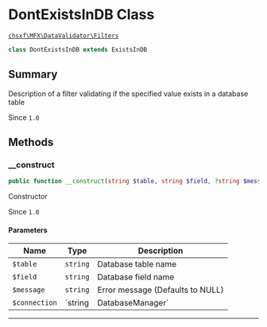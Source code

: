 # DontExistsInDB Class

[`chsxf\MFX\DataValidator\Filters`](API-Namespace-DataValidator_Filters)

```php
class DontExistsInDB extends ExistsInDB
```

## Summary

Description of a filter validating if the specified value exists in a database table

Since `1.0`

## Methods

### __construct

```php
public function __construct(string $table, string $field, ?string $message = null, DatabaseManager|string $connection = 'chsxf\MFX\DatabaseManager::DEFAULT_CONNECTION')
```

Constructor

Since `1.0`

#### Parameters

| Name          | Type                     | Description                                                                           |
| ------------- | ------------------------ | ------------------------------------------------------------------------------------- |
| `$table`      | `string`                 | Database table name                                                                   |
| `$field`      | `string`                 | Database field name                                                                   |
| `$message`    | `string`                 | Error message (Defaults to NULL)                                                      |
| `$connection` | `string|DatabaseManager` | Database connection name or instance (Default to DatabaseManager::DEFAULT_CONNECTION) |

---

